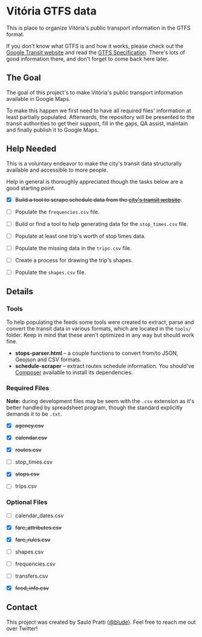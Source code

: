 # Vitória GTFS data

This is place to organize Vitória's public transport information in the GTFS format.

If you don't know what GTFS is and how it works, please check out the [Google Transit website](https://developers.google.com/transit/gtfs/) and read
the [GTFS Specification](https://developers.google.com/transit/gtfs/reference/). There's lots of good information there, and don't forget to come back here later.


## The Goal

The goal of this project's to make Vitória's public transport information available in Google Maps.

To make this happen we first need to have all required files' information at least partially populated. Afterwards, the repository will be presented to the transit authorities to get their support, fill in the gaps, QA assist, maintain and finally publish it to Google Maps.


## Help Needed

This is a voluntary endeavor to make the city's transit data structurally available and accessible to more people.

Help in general is thoroughly appreciated though the tasks below are a good starting point.

- [x] ~~Build a tool to scrape schedule data from the [city's transit website](http://sistemas.vitoria.es.gov.br/redeiti/).~~
- [ ] Populate the `frequencies.csv` file.
- [ ] Build or find a tool to help generating data for the `stop_times.csv` file.
- [ ] Populate at least one trip's worth of stop times data.
- [ ] Populate the missing data in the `trips.csv` file.
- [ ] Create a process for drawing the trip's shapes.
- [ ] Populate the `shapes.csv` file.


## Details

### Tools

To help populating the feeds some tools were created to extract, parse and convert the transit data in various formats, which are located in the `tools/` folder. Keep in mind that these aren't optimized in any way but should work fine.

- **stops-parser.html** – a couple functions to convert from/to JSON, Geojson and CSV formats.
- **schedule-scraper** – extract routes schedule information. You should've [Composer](http://getcomposer.org) available to install its dependencies.

### Required Files

**Note:** during development files may be seem with the `.csv` extension as it's better handled by spreadsheet program, though the standard explicitly demands it to be `.txt`.

- [x] ~~agency.csv~~
- [x] ~~calendar.csv~~
- [x] ~~routes.csv~~
- [ ] stop_times.csv
- [x] ~~stops.csv~~
- [ ] trips.csv


### Optional Files

- [ ] calendar_dates.csv
- [x] ~~fare_attributes.csv~~
- [x] ~~fare_rules.csv~~
- [ ] shapes.csv
- [ ] frequencies.csv
- [ ] transfers.csv
- [x] ~~feed_info.csv~~


## Contact

This project was created by Saulo Pratti ([@blude](http://twitter.com/@blude)). Feel free to reach me out over Twitter!
